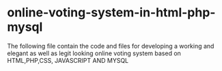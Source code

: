 # online-voting-system-in-html-php-mysql
The following file contain the code and files for developing a working and elegant as well as legit looking online voting system based on HTML,PHP,CSS, JAVASCRIPT AND MYSQL 
